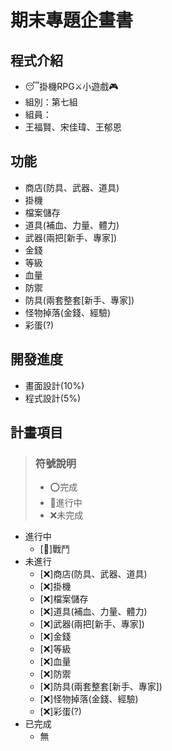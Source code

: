 # 期末專題企畫書
## 程式介紹
- 😴掛機RPG⚔️小遊戲🎮
- 組別：第七組   
- 組員：
- 王福賢、宋佳瑋、王郁恩
## 功能
- 商店(防具、武器、道具)
- 掛機
- 檔案儲存
- 道具(補血、力量、體力)
- 武器(兩把[新手、專家]) 
- 金錢
- 等級
- 血量
- 防禦
- 防具(兩套整套[新手、專家])
- 怪物掉落(金錢、經驗) 
- 彩蛋(?)
## 開發進度
- 畫面設計(10%)
- 程式設計(5%)
## 計畫項目
 >### **符號說明**
> - ⭕完成
> - 💼進行中
> - ❌未完成
- 進行中
    - [💼]戰鬥
- 未進行
    - [❌]商店(防具、武器、道具)
    - [❌]掛機
    - [❌]檔案儲存
    - [❌]道具(補血、力量、體力)
    - [❌]武器(兩把[新手、專家]) 
    - [❌]金錢
    - [❌]等級
    - [❌]血量
    - [❌]防禦
    - [❌]防具(兩套整套[新手、專家])
    - [❌]怪物掉落(金錢、經驗) 
    - [❌]彩蛋(?)
- 已完成
    - 無